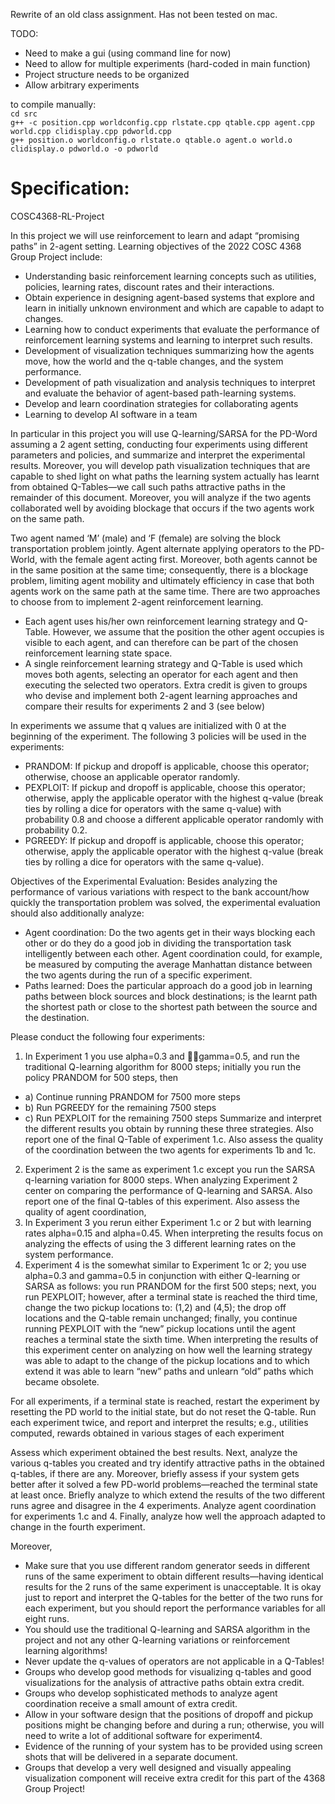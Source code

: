 Rewrite of an old class assignment. 
Has not been tested on mac.

TODO:
- Need to make a gui (using command line for now)
- Need to allow for multiple experiments (hard-coded in main function)
- Project structure needs to be organized
- Allow arbitrary experiments

to compile manually:  
`cd src`  
`g++ -c position.cpp worldconfig.cpp rlstate.cpp qtable.cpp agent.cpp world.cpp clidisplay.cpp pdworld.cpp`  
`g++ position.o worldconfig.o rlstate.o qtable.o agent.o world.o clidisplay.o pdworld.o -o pdworld`  

Specification:
=============

COSC4368-RL-Project

In this project we will use reinforcement to learn and adapt “promising paths” in 2-agent setting. Learning objectives of the 2022 COSC 4368 Group Project include:
* Understanding basic reinforcement learning concepts such as utilities, policies, learning rates, discount rates and their interactions.
* Obtain experience in designing agent-based systems that explore and learn in initially unknown environment and which are capable to adapt to changes. 
*	Learning how to conduct experiments that evaluate the performance of reinforcement learning systems and learning to interpret such results. 
*	Development of visualization techniques summarizing how the agents move, how the world and the q-table changes, and the system performance. 
*	Development of path visualization and analysis techniques to interpret and evaluate the behavior of agent-based path-learning systems.
*	Develop and learn coordination strategies for collaborating agents
*	Learning to develop AI software in a team

In particular in this project you will use Q-learning/SARSA  for the PD-Word assuming a 2 agent setting, conducting four experiments using different parameters and policies, and summarize and interpret the experimental results. Moreover, you will develop path visualization techniques that are capable to shed light on what paths the learning system actually has learnt from obtained Q-Tables—we call such paths attractive paths in the remainder of this document. Moreover, you will analyze if the two agents collaborated well by avoiding blockage that occurs if the two agents work on the same path.

Two agent named ‘M’ (male) and ‘F (female) are solving the block transportation problem jointly. Agent alternate applying operators to the PD-World, with the female agent acting first. Moreover, both agents cannot be in the same position at the same time; consequently, there is a blockage problem, limiting agent mobility and ultimately efficiency in case that both agents work on the same path at the same time.  There are two approaches to choose from to implement 2-agent reinforcement learning.
- Each agent uses his/her own reinforcement learning strategy and Q-Table. However, we assume that the position the other agent occupies is visible to each agent, and can therefore can be part of the chosen reinforcement learning state space. 
- A single reinforcement learning strategy and Q-Table is used which moves both agents, selecting an operator for each agent and then executing the selected two operators.
Extra credit is given to groups who devise and implement both 2-agent learning approaches and compare their results for experiments 2 and 3 (see below) 

In experiments we assume that q values are initialized with 0 at the beginning of the experiment. The following 3 policies will be used in the experiments:

* PRANDOM: If pickup and dropoff is applicable, choose this operator; otherwise, choose an applicable operator randomly.
*	PEXPLOIT: If pickup and dropoff is applicable, choose this operator; otherwise, apply the applicable operator with the   highest q-value (break ties by rolling a dice for operators with the same q-value) with probability 0.8 and choose a different applicable operator randomly with probability 0.2. 
*	PGREEDY: If pickup and dropoff is applicable, choose this operator; otherwise, apply the applicable operator with the highest q-value (break ties by rolling a dice for operators with the same q-value).

Objectives of the Experimental Evaluation: Besides analyzing the performance of various variations with respect to the bank account/how quickly the transportation problem was solved, the experimental evaluation should also additionally analyze:
- Agent coordination: Do the two agents get in their ways blocking each other or do they do a good job in dividing the transportation task intelligently between each other. Agent coordination could, for example, be measured by computing the average Manhattan distance between the two agents during the run of a specific experiment.
- Paths learned: Does the particular approach do a good job in learning paths between block sources and block destinations; is the learnt path the shortest path or close to the shortest path between the source and the destination. 

Please conduct the following four experiments:
1.	In Experiment 1 you use alpha=0.3 and gamma=0.5, and run the traditional Q-learning algorithm for 8000 steps; initially you run the policy PRANDOM for 500 steps, then
  - a)	Continue running PRANDOM for 7500 more steps 
  - b)	Run PGREEDY for the remaining 7500 steps
  - c)	Run PEXPLOIT for the remaining 7500 steps
Summarize and interpret the different results you obtain by running these three strategies. Also report one of the final Q-Table of experiment 1.c. Also assess the quality of the coordination between the two agents for experiments 1b and 1c.
2.	Experiment 2 is the same as experiment 1.c except you run the SARSA q-learning variation for 8000 steps. When analyzing Experiment 2 center on comparing the performance of Q-learning and SARSA. Also report one of the final Q-tables of this experiment.  Also assess the quality of agent coordination, 
3.	In Experiment 3 you rerun either  Experiment 1.c or 2 but with learning rates alpha=0.15 and alpha=0.45.  When interpreting the results focus on analyzing the effects of using the 3 different learning rates on the system performance. 
4.	Experiment 4 is the somewhat similar to Experiment 1c or 2; you use alpha=0.3 and gamma=0.5 in conjunction with either Q-learning or SARSA  as follows: you run PRANDOM for the first 500 steps; next, you run PEXPLOIT; however, after a terminal state is reached the third time, change the two pickup locations to: (1,2) and (4,5); the drop off locations and the Q-table remain unchanged; finally, you continue running PEXPLOIT with the “new” pickup locations until the agent reaches a terminal state the sixth time. When interpreting the results of this experiment center on analyzing on how well the learning strategy was able to adapt to the change of the pickup locations and to which extend it was able to learn “new” paths and unlearn “old” paths which became obsolete. 

For all experiments, if a terminal state is reached, restart the experiment by resetting the PD world to the initial state, but do not reset the Q-table. Run each experiment twice, and report  and interpret the results; e.g., utilities computed, rewards obtained in various stages of each experiment

Assess which experiment obtained the best results. Next, analyze the various q-tables you created and try identify attractive paths  in the obtained q-tables, if there are any. Moreover, briefly assess if your system gets better after it solved a few PD-world problems—reached the terminal state at least once. Briefly analyze to which extend the results of the two different runs agree and disagree in the 4 experiments. Analyze agent coordination for experiments 1.c and 4. Finally, analyze how well the approach adapted to change in the fourth experiment. 

Moreover,
*	Make sure that you use different random generator seeds in different runs of the same experiment to obtain different results—having identical results for the 2 runs of the same experiment is unacceptable. It is okay just to report and interpret the Q-tables for the better of the two runs for each experiment, but you should report the performance variables for all eight runs.  
*	You should use the traditional Q-learning and SARSA algorithm in the project and not any other Q-learning variations or reinforcement learning algorithms!
*	Never update the q-values of operators are not applicable in a Q-Tables!
*	Groups who develop good methods for visualizing q-tables and good visualizations for the analysis of attractive paths obtain extra credit. 
*	Groups who develop sophisticated methods to analyze agent coordination receive a small amount of extra credit. 
*	Allow in your software design that the positions of dropoff and pickup positions might be changing before and during a run; otherwise, you will need to write a lot of additional software for experiment4.
*	Evidence of the running of your system has to be provided using screen shots that will be delivered in a separate document.  
*	Groups that develop a very well designed and visually appealing visualization component will receive extra credit for this part of the 4368 Group Project!

